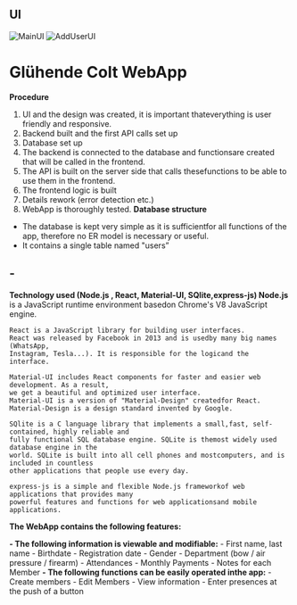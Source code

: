 ## UI

![MainUI](./public/MainUI.png)
![AddUserUI](./public/AddUser.png)

# Glühende Colt WebApp

**Procedure**

1. UI and the design was created, it is important thateverything is user friendly and
   responsive.
2. Backend built and the first API calls set up
3. Database set up
4. The backend is connected to the database and functionsare created that will be
   called in the frontend.
5. The API is built on the server side that calls thesefunctions to be able to use them in
   the frontend.
6. The frontend logic is built
7. Details rework (error detection etc.)
8. WebApp is thoroughly tested.
   **Database structure**

- The database is kept very simple as it is sufficientfor all functions of the app, therefore no ER
  model is necessary or useful.
- It contains a single table named "users”

## -

**Technology used (Node.js , React, Material-UI, SQlite,express-js)
Node.js** is a JavaScript runtime environment basedon Chrome's V8 JavaScript engine.

```
React is a JavaScript library for building user interfaces.
React was released by Facebook in 2013 and is usedby many big names (WhatsApp,
Instagram, Tesla...). It is responsible for the logicand the interface.
```

```
Material-UI includes React components for faster and easier web development. As a result,
we get a beautiful and optimized user interface.
Material-UI is a version of "Material-Design" createdfor React.
Material-Design is a design standard invented by Google.
```

```
SQlite is a C language library that implements a small,fast, self-contained, highly reliable and
fully functional SQL database engine. SQLite is themost widely used database engine in the
world. SQLite is built into all cell phones and mostcomputers, and is included in countless
other applications that people use every day.
```

```
express-js is a simple and flexible Node.js frameworkof web applications that provides many
powerful features and functions for web applicationsand mobile applications.
```

**The WebApp contains the following features:**

**- The following information is viewable and modifiable:** - First name, last name - Birthdate - Registration date - Gender - Department (bow / air pressure / firearm) - Attendances - Monthly Payments - Notes for each Member
**- The following functions can be easily operated inthe app:** - Create members - Edit Members - View information - Enter presences at the push of a button
